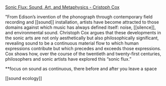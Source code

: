 [Sonic Flux: Sound, Art, and Metaphysics - Cristoph Cox](https://press.uchicago.edu/ucp/books/book/chicago/S/bo27886631.html)

"From Edison’s invention of the phonograph through contemporary field recording and [[sound]] installation, artists have become attracted to those domains against which music has always defined itself: noise, [[silence]], and environmental sound. Christoph Cox argues that these developments in the sonic arts are not only aesthetically but also philosophically significant, revealing sound to be a continuous material flow to which human expressions contribute but which precedes and exceeds those expressions. Cox shows how, over the course of the twentieth and twenty-first centuries, philosophers and sonic artists have explored this “sonic flux.”

**focus on sound as continuous, there before and after you leave a space

[[sound ecology]]